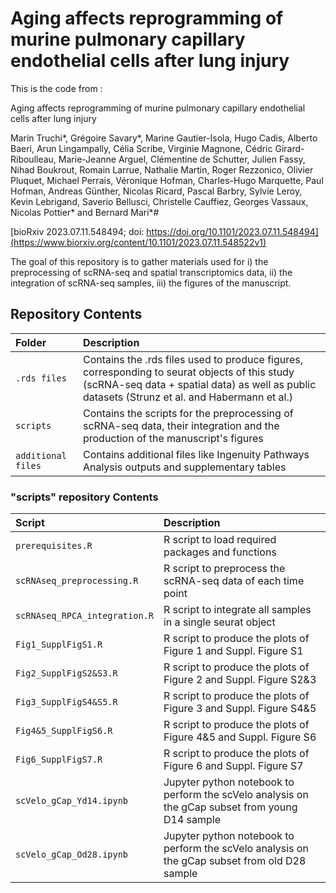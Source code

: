 # Aging affects reprogramming of murine pulmonary capillary endothelial cells after lung injury


This is the code from : 

Aging affects reprogramming of murine pulmonary capillary endothelial cells after lung injury

Marin Truchi*, Grégoire Savary*, Marine Gautier-Isola, Hugo Cadis, Alberto Baeri, Arun Lingampally, Célia Scribe, Virginie Magnone, Cédric Girard-Riboulleau,  Marie-Jeanne Arguel, Clémentine de Schutter, Julien Fassy, Nihad Boukrout, Romain Larrue, Nathalie Martin, Roger Rezzonico, Olivier Pluquet, Michael Perrais, Véronique Hofman, Charles-Hugo Marquette, Paul Hofman, Andreas Günther, Nicolas Ricard, Pascal Barbry, Sylvie Leroy, Kevin Lebrigand, Saverio Bellusci, Christelle Cauffiez, Georges Vassaux, Nicolas Pottier* and Bernard Mari*#

[bioRxiv 2023.07.11.548494; doi: https://doi.org/10.1101/2023.07.11.548494](https://www.biorxiv.org/content/10.1101/2023.07.11.548522v1)


The goal of this repository is to gather materials used for i) the preprocessing of scRNA-seq and spatial transcriptomics data, ii) the integration of scRNA-seq samples, iii) the figures of the manuscript. 



## **Repository Contents**
|Folder | Description |
|:----------|:----------|
|`.rds files`|Contains the .rds files used to produce figures, corresponding to seurat objects of this study (scRNA-seq data + spatial data) as well as public datasets (Strunz et al. and Habermann et al.)|
|`scripts`|Contains the scripts for the preprocessing of scRNA-seq data, their integration and the production of the manuscript's figures|
|`additional files`|Contains additional files like Ingenuity Pathways Analysis outputs and supplementary tables|

 ### **"scripts" repository Contents**   
|Script| Description |
|:----------|:----------|
|`prerequisites.R`|R script to load required packages and functions |
|`scRNAseq_preprocessing.R`|R script to preprocess the scRNA-seq data of each time point |
|`scRNAseq_RPCA_integration.R`|R script to integrate all samples in a single seurat object |
|`Fig1_SupplFigS1.R`|R script to produce the plots of Figure 1 and Suppl. Figure S1 |
|`Fig2_SupplFigS2&S3.R`|R script to produce the plots of Figure 2 and Suppl. Figure S2&3 |
|`Fig3_SupplFigS4&S5.R`|R script to produce the plots of Figure 3 and Suppl. Figure S4&5 |
|`Fig4&5_SupplFigS6.R`|R script to produce the plots of Figure 4&5 and Suppl. Figure S6 |
|`Fig6_SupplFigS7.R`|R script to produce the plots of Figure 6 and Suppl. Figure S7 |
|`scVelo_gCap_Yd14.ipynb`|Jupyter python notebook to perform the scVelo analysis on the gCap subset from young D14 sample |
|`scVelo_gCap_Od28.ipynb`|Jupyter python notebook to perform the scVelo analysis on the gCap subset from old D28 sample |












